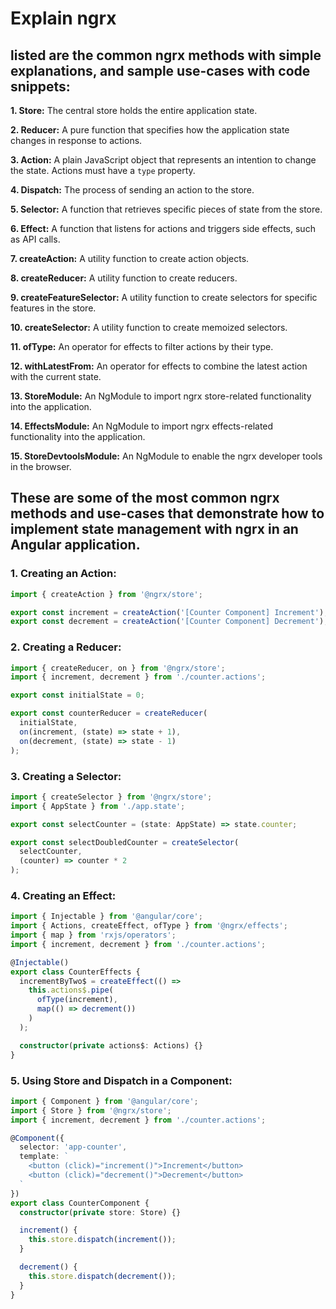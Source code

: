# Explain ngrx

## listed are the common ngrx methods with simple explanations, and sample use-cases with code snippets:

**1. Store:** The central store holds the entire application state.

**2. Reducer:** A pure function that specifies how the application state changes in response to actions.

**3. Action:** A plain JavaScript object that represents an intention to change the state. Actions must have a `type` property.

**4. Dispatch:** The process of sending an action to the store.

**5. Selector:** A function that retrieves specific pieces of state from the store.

**6. Effect:** A function that listens for actions and triggers side effects, such as API calls.

**7. createAction:** A utility function to create action objects.

**8. createReducer:** A utility function to create reducers.

**9. createFeatureSelector:** A utility function to create selectors for specific features in the store.

**10. createSelector:** A utility function to create memoized selectors.

**11. ofType:** An operator for effects to filter actions by their type.

**12. withLatestFrom:** An operator for effects to combine the latest action with the current state.

**13. StoreModule:** An NgModule to import ngrx store-related functionality into the application.

**14. EffectsModule:** An NgModule to import ngrx effects-related functionality into the application.

**15. StoreDevtoolsModule:** An NgModule to enable the ngrx developer tools in the browser.

## These are some of the most common ngrx methods and use-cases that demonstrate how to implement state management with ngrx in an Angular application.

### 1. **Creating an Action:**

```typescript
import { createAction } from '@ngrx/store';

export const increment = createAction('[Counter Component] Increment');
export const decrement = createAction('[Counter Component] Decrement');
```

### 2. **Creating a Reducer:**

```typescript
import { createReducer, on } from '@ngrx/store';
import { increment, decrement } from './counter.actions';

export const initialState = 0;

export const counterReducer = createReducer(
  initialState,
  on(increment, (state) => state + 1),
  on(decrement, (state) => state - 1)
);
```

### 3. **Creating a Selector:**

```typescript
import { createSelector } from '@ngrx/store';
import { AppState } from './app.state';

export const selectCounter = (state: AppState) => state.counter;

export const selectDoubledCounter = createSelector(
  selectCounter,
  (counter) => counter * 2
);
```

### 4. **Creating an Effect:**

```typescript
import { Injectable } from '@angular/core';
import { Actions, createEffect, ofType } from '@ngrx/effects';
import { map } from 'rxjs/operators';
import { increment, decrement } from './counter.actions';

@Injectable()
export class CounterEffects {
  incrementByTwo$ = createEffect(() =>
    this.actions$.pipe(
      ofType(increment),
      map(() => decrement())
    )
  );

  constructor(private actions$: Actions) {}
}
```

### 5. **Using Store and Dispatch in a Component:**

```typescript
import { Component } from '@angular/core';
import { Store } from '@ngrx/store';
import { increment, decrement } from './counter.actions';

@Component({
  selector: 'app-counter',
  template: `
    <button (click)="increment()">Increment</button>
    <button (click)="decrement()">Decrement</button>
  `
})
export class CounterComponent {
  constructor(private store: Store) {}

  increment() {
    this.store.dispatch(increment());
  }

  decrement() {
    this.store.dispatch(decrement());
  }
}
```

